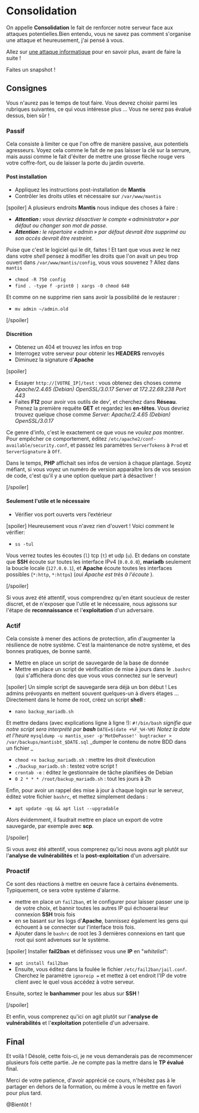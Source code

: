 # Consolidation
On appelle **Consolidation** le fait de renforcer notre serveur face aux attaques potentielles.Bien entendu, vous ne savez pas comment s'organise une attaque et heureusement, j'ai pensé à vous.

Allez sur [une attaque informatique](https://tunkasina.github.io/CoursPereBoullard/#/./Appendices/App.04%20attaque%20informatique.md) pour en savoir plus, avant de faire la suite !

<div class="astuce">Faites un snapshot !</div>

## Consignes
Vous n'aurez pas le temps de tout faire. Vous devrez choisir parmi les rubriques suivantes, ce qui vous intéresse plus ... Vous ne serez pas évalué dessus, bien sûr !

### Passif
Cela consiste à limiter ce que l'on offre de manière passive, aux potentiels agresseurs. Voyez cela comme le fait de ne pas laisser la clé sur la serrure, mais aussi comme le fait d'éviter de mettre une grosse flèche rouge vers votre coffre-fort, ou de laisser la porte du jardin ouverte.

#### Post installation
 - Appliquez les instructions post-installation de **Mantis** 
 - Contrôler les droits utiles et nécessaire sur `/var/www/mantis`

[spoiler]
A plusieurs endroits **Mantis** nous indique des choses à faire :
 - _**Attention :** vous devriez désactiver le compte « administrator » par défaut ou changer son mot de passe._
 - _**Attention :** le répertoire « admin » par défaut devrait être supprimé ou son accès devrait être restreint._

Puise que c'est le logiciel qui le dit, faites ! Et tant que vous avez le nez dans votre _shell_ pensez à modifier les droits que l'on avait un peu trop ouvert dans `/var/www/mantis/config`, vous vous souvenez ? Allez dans `mantis`
 - `chmod -R 750 config`
 - `find . -type f -print0 | xargs -0 chmod 640`

Et comme on ne supprime rien sans avoir la possibilité de le restaurer :
 - `mv admin ~/admin.old`

[/spoiler]

#### Discrétion
 - Obtenez un 404 et trouvez les infos en trop
 - Interrogez votre serveur pour obtenir les **HEADERS** renvoyés
 - Diminuez la signature d'**Apache**

[spoiler]
 - Essayer `http://[VOTRE_IP]/test` : vous obtenez des choses comme _Apache/2.4.65 (Debian) OpenSSL/3.0.17 Server at 172.22.69.238 Port 443_
 - Faites **F12** pour avoir vos outils de dev', et cherchez dans **Réseau**. Prenez la première requête **GET** et regardez les **en-têtes**. Vous devriez trouvez quelque chose comme _Server: Apache/2.4.65 (Debian) OpenSSL/3.0.17_

Ce genre d'info, c'est le exactement ce que vous ne _voulez pas_ montrer. Pour empêcher ce comportement, éditez `/etc/apache2/conf-available/security.conf`, et passez les paramètres `ServerTokens` à `Prod` et `ServerSignature` à `Off`.

Dans le temps, **PHP** affichait ses infos de version à chaque plantage. Soyez méfiant, si vous voyez un numéro de version apparaître lors de vos session de code, c'est qu'il y a une option quelque part à désactiver !

[/spoiler]

#### Seulement l'utile et le nécessaire
 - Vérifier vos port ouverts vers l’extérieur

[spoiler]
Heureusement vous n'avez rien d'ouvert ! Voici comment le vérifier:
 - `ss -tul`

Vous verrez toutes les écoutes (`l`) tcp (`t`) et udp (`u`). Et dedans on constate que **SSH** écoute sur toutes les interface IPv4 (`0.0.0.0`), **mariadb** seulement la boucle locale (`127.0.0.1`), et **Apache** écoute toutes les interfaces possibles (`*:http`, `*:https`) (_oui Apache est très à l'écoute_ ).

[/spoiler]

Si vous avez été attentif, vous comprendrez qu'en étant soucieux de rester discret, et de n'exposer que l'utile et le nécessaire, nous agissons sur l'étape de **reconnaissance** et l'**exploitation** d'un adversaire.
### Actif
Cela consiste à mener des actions de protection, afin d'augmenter la résilience de notre système. C'est la maintenance de notre système, et des bonnes pratiques, de bonne santé.
 - Mettre en place un script de sauvegarde de la base de donnée
 - Mettre en place un script de vérification de mise à jours dans le `.bashrc` (qui s'affichera donc dès que vous vous connectez sur le serveur)

[spoiler]
Un simple script de sauvegarde sera déjà un bon début ! Les admins prévoyants en mettent souvent quelques-un à divers étages ... 
Directement dans le home de root, créez un script **shell** :
 - `nano backup_mariadb.sh`

Et mettre dedans (avec explications ligne à ligne !):
`#!/bin/bash`
_signifie que notre script sera interprété par **bash**_
`DATE=$(date +%F_%H-%M)`
_Notez la date et l'heure_
`mysqldump -u mantis_user -p'MotDePasse!' bugtracker > /var/backups/mantisbt_$DATE.sql`
_dumper le contenu de notre BDD dans un fichier _
 - `chmod +x backup_mariadb.sh` : mettre les droit d’exécution
 - `./backup_mariadb.sh` : testez votre script !
 - `crontab -e` : éditez le gestionnaire de tâche planifiées de Debian
 - `0 2 * * * /root/backup_mariadb.sh` : tout les jours à 2h

Enfin, pour avoir un rappel des mise à jour à chaque login sur le serveur, éditez votre fichier `bashrc`, et mettez simplement dedans :
 - `apt update -qq && apt list --upgradable`

Alors évidemment, il faudrait mettre en place un export de votre sauvegarde, par exemple avec **scp**.

[/spoiler]

Si vous avez été attentif, vous comprenez qu'ici nous avons agit plutôt sur l'**analyse de vulnérabilités** et la **post-exploitation** d'un adversaire.
### Proactif
Ce sont des réactions à mettre en oeuvre face à certains événements. Typiquement, ce sera votre système d'alarme.
 - mettre en place un `fail2ban`, et le configurer pour laisser passer une ip de votre choix, et bannir toutes les autres IP qui échouerai leur connexion **SSH** trois fois
 - en se basant sur les logs d'**Apache**, bannissez également les gens qui échouent à se connecter sur l'interface trois fois.
 - Ajouter dans le `bashrc` de root les 3 dernières connexions en tant que root qui sont advenues sur le système.

[spoiler]
Installer **fail2ban** et définissez vous une **IP** en "_whitelist_":
 - `apt install fail2ban`
 - Ensuite, vous éditez dans la foulée le fichier `/etc/fail2ban/jail.conf`. Cherchez le paramètre `ignoreip =` et mettez à cet endroit l'IP de votre client avec le quel vous accédez à votre serveur.

Ensuite, sortez le **banhammer** pour les abus sur **SSH** !

[/spoiler]

Et enfin, vous comprenez qu'ici on agit plutôt sur l'**analyse de vulnérabilités** et l'**exploitation** potentielle d'un adversaire.
## Final
Et voilà ! Désolé, cette fois-ci, je ne vous demanderais pas de recommencer plusieurs fois cette partie. Je ne compte pas la mettre dans le **TP évalué** final.

Merci de votre patience, d'avoir apprécié ce cours, n'hésitez pas à le partager en dehors de la formation, ou même à vous le mettre en favori pour plus tard.

@Bientôt !



